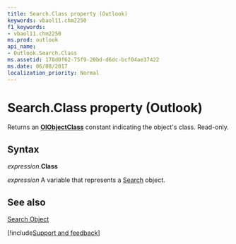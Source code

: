 ```yaml
---
title: Search.Class property (Outlook)
keywords: vbaol11.chm2250
f1_keywords:
- vbaol11.chm2250
ms.prod: outlook
api_name:
- Outlook.Search.Class
ms.assetid: 178d0f62-75f9-20bd-d6dc-bcf04ae37422
ms.date: 06/08/2017
localization_priority: Normal
---
```



# Search.Class property (Outlook)

Returns an **[OlObjectClass](Outlook.OlObjectClass.md)** constant indicating the object's class. Read-only.


## Syntax

_expression_.**Class**

_expression_ A variable that represents a [Search](Outlook.Search.md) object.


## See also


[Search Object](Outlook.Search.md)

[!include[Support and feedback](~/includes/feedback-boilerplate.md)]